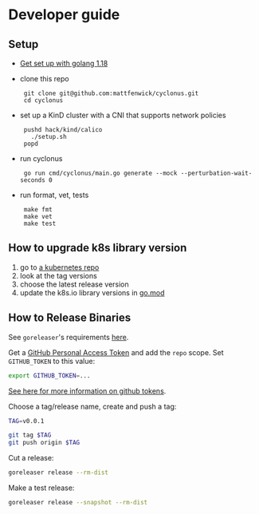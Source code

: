 # Developer guide

## Setup

 - [Get set up with golang 1.18](https://golang.org/dl/)
 - clone this repo

        git clone git@github.com:mattfenwick/cyclonus.git
        cd cyclonus

 - set up a KinD cluster with a CNI that supports network policies

        pushd hack/kind/calico
          ./setup.sh
        popd

 - run cyclonus

        go run cmd/cyclonus/main.go generate --mock --perturbation-wait-seconds 0

 - run format, vet, tests

        make fmt
        make vet
        make test

## How to upgrade k8s library version

1. go to [a kubernetes repo](https://github.com/kubernetes/apimachinery/tags)
2. look at the tag versions
3. choose the latest release version
4. update the k8s.io library versions in [go.mod](../go.mod)

## How to Release Binaries

See `goreleaser`'s requirements [here](https://goreleaser.com/environment/).

Get a [GitHub Personal Access Token](https://github.com/settings/tokens/new) and add the `repo` scope.
Set `GITHUB_TOKEN` to this value:

```bash
export GITHUB_TOKEN=...
```

[See here for more information on github tokens](https://help.github.com/articles/creating-an-access-token-for-command-line-use/).

Choose a tag/release name, create and push a tag:

```bash
TAG=v0.0.1

git tag $TAG
git push origin $TAG
```

Cut a release:

```bash
goreleaser release --rm-dist
```

Make a test release:

```bash
goreleaser release --snapshot --rm-dist
```
